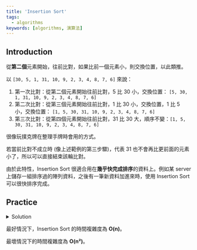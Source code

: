 ```yaml
---
title: 'Insertion Sort'
tags:
  - algorithms
keywords: [algorithms, 演算法]
---
```


## Introduction

從**第二個**元素開始，往前比對，如果比前一個元素小，則交換位置，以此類推。

以 `[30, 5, 1, 31, 10, 9, 2, 3, 4, 8, 7, 6]` 來說：
1. 第一次比對：從第二個元素開始往前比對，5 比 30 小，交換位置： `[5, 30, 1, 31, 10, 9, 2, 3, 4, 8, 7, 6]`
2. 第二次比對：從第三個元素開始往前比對，1 比 30 小，交換位置，1 比 5 小，交換位置： `[1, 5, 30, 31, 10, 9, 2, 3, 4, 8, 7, 6]`
3. 第三次比對：從第四個元素開始往前比對，31 比 30 大，順序不變：`[1, 5, 30, 31, 10, 9, 2, 3, 4, 8, 7, 6]`

很像玩撲克牌在整理手牌時會用的方式。

若當前比對不成立時 (像上述範例的第三步驟)，代表 31 也不會再比更前面的元素小了，所以可以直接結束該輪比對。

由於此特性，Insertion Sort 很適合用在**幾乎快完成排序**的資料上。例如某 server 上儲存一組排序過的陣列資料，之後有一筆新資料加進來時，使用 Insertion Sort 可以很快排序完成。

## Practice

<details>
  <summary>Solution</summary>

  ```js
  function insertionSort(arr) {
    for (let i = 1; i < arr.length; i++) {
      let j = i;
      while (j > 0 && arr[j] < arr[j - 1]) {
        [arr[j], arr[j - 1]] = [arr[j - 1], arr[j]];
        j--;
      }
    }
    return arr;
  }
  ```

  比較白話文的寫法：

  ```js
  function insertionSort(arr) {
    for (let i = 1; i < array.length; i++) {
      for (let j = i; j > 0; j--) {
        if (array[j] < array[j - 1]) {
          let temp = array[j];
          array[j] = array[j - 1];
          array[j - 1] = temp;
        } else {
          break;
        }
      }
    }
    return array;
  }
  ```

  還有另種較好的寫法：

  ```js
  function insertionSort(arr) {
    for (let i = 1; i < arr.length; i++) {
      let temp = arr[i];
      let j = i;
      while (j > 0 && arr[j - 1] > temp) {
        arr[j] = arr[j - 1];
        j--;
      }
      arr[j] = temp;
    }
    return arr;
  }
  // 以 [1, 3, 5, 7, 11, 13, 9] 來說，
  // 在 i 等於 6 的最後一輪比對時，
  // 先將當前元素 9 存起來 (temp)
  // 9 比 13 小，故 index 6 的位置放 13：[1, 3, 5, 7, 11, 13, 13]
  // 繼續比對，9 比 11 小，故 index 5 的位置放 11：[1, 3, 5, 7, 11, 11, 13]
  // 繼續比對，9 比 7 大，結束該輪比對，將 temp 放到目前 index 4 的位置，即：[1, 3, 5, 7, 9, 11, 13]
  ```
</details>

最好情況下，Insertion Sort 的時間複雜度為 **O(n)**。

最壞情況下的時間複雜度為 **O(n²)**。
